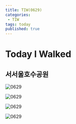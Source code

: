 ```yaml
---
title: TIW(0629)
categories:
 - TIW
tags: today
published: true
---
```

 Today I Walked
 =====
 ## 서서울호수공원
![0629](/imges/0629/06291066.jpg)  

![0629](/imges/0629/06291067.jpg)  

![0629](/imges/0629/06291068.jpg)  

![0629](/imges/0629/06291069.jpg)  